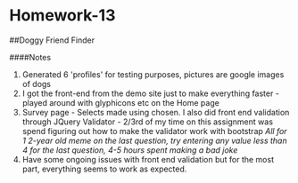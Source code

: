 # Homework-13

##Doggy Friend Finder

####Notes

1. Generated 6 'profiles' for testing purposes, pictures are google images of dogs
2. I got the front-end from the demo site just to make everything faster - played around with glyphicons etc on the Home page
3. Survey page - Selects made using chosen. I also did front end validation through JQuery Validator - 2/3rd of my time on this assignment was spend figuring out how to make the validator work with bootstrap
*All for 1 2-year old meme on the last question, try entering any value less than 4 for the last question, 4-5 hours spent making a bad joke*
4. Have some ongoing issues with front end validation but for the most part, everything seems to work as expected.

